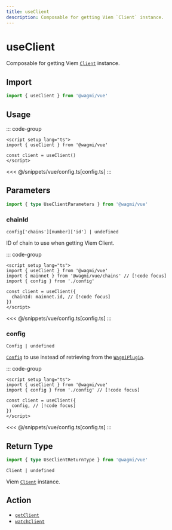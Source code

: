 ```yaml
---
title: useClient
description: Composable for getting Viem `Client` instance.
---
```


# useClient

Composable for getting Viem [`Client`](https://viem.sh/docs/clients/custom.html) instance.

## Import

```ts
import { useClient } from '@wagmi/vue'
```

## Usage

::: code-group
```vue [index.vue]
<script setup lang="ts">
import { useClient } from '@wagmi/vue'

const client = useClient()
</script>
```
<<< @/snippets/vue/config.ts[config.ts]
:::

## Parameters

```ts
import { type UseClientParameters } from '@wagmi/vue'
```

### chainId

`config['chains'][number]['id'] | undefined`

ID of chain to use when getting Viem Client.

::: code-group
```vue [index.vue]
<script setup lang="ts">
import { useClient } from '@wagmi/vue'
import { mainnet } from '@wagmi/vue/chains' // [!code focus]
import { config } from './config'

const client = useClient({
  chainId: mainnet.id, // [!code focus]
})
</script>
```
<<< @/snippets/vue/config.ts[config.ts]
:::

### config

`Config | undefined`

[`Config`](/vue/api/createConfig#config) to use instead of retrieving from the [`WagmiPlugin`](/vue/api/WagmiPlugin).

::: code-group
```vue [index.vue]
<script setup lang="ts">
import { useClient } from '@wagmi/vue'
import { config } from './config' // [!code focus]

const client = useClient({
  config, // [!code focus]
})
</script>
```
<<< @/snippets/vue/config.ts[config.ts]
:::

## Return Type

```ts
import { type UseClientReturnType } from '@wagmi/vue'
```

`Client | undefined`

Viem [`Client`](https://viem.sh/docs/clients/custom.html) instance.

## Action

- [`getClient`](/core/api/actions/getClient)
- [`watchClient`](/core/api/actions/watchClient)
